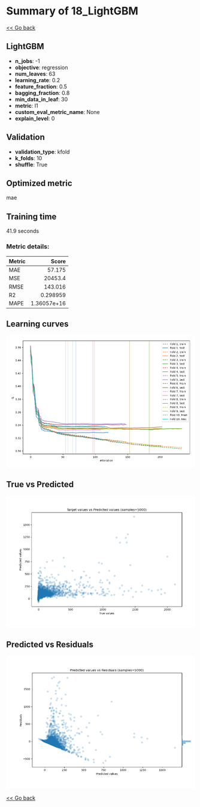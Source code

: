 # Summary of 18_LightGBM

[<< Go back](../README.md)


## LightGBM
- **n_jobs**: -1
- **objective**: regression
- **num_leaves**: 63
- **learning_rate**: 0.2
- **feature_fraction**: 0.5
- **bagging_fraction**: 0.8
- **min_data_in_leaf**: 30
- **metric**: l1
- **custom_eval_metric_name**: None
- **explain_level**: 0

## Validation
 - **validation_type**: kfold
 - **k_folds**: 10
 - **shuffle**: True

## Optimized metric
mae

## Training time

41.9 seconds

### Metric details:
| Metric   |           Score |
|:---------|----------------:|
| MAE      |    57.175       |
| MSE      | 20453.4         |
| RMSE     |   143.016       |
| R2       |     0.298959    |
| MAPE     |     1.36057e+16 |



## Learning curves
![Learning curves](learning_curves.png)
## True vs Predicted

![True vs Predicted](true_vs_predicted.png)


## Predicted vs Residuals

![Predicted vs Residuals](predicted_vs_residuals.png)



[<< Go back](../README.md)
